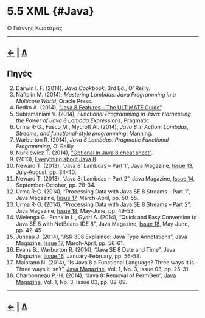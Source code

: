# 5.5 XML {#Java} 
© Γιάννης Κωστάρας

---
[<-](../5.4-JDBC/README.md) | [Δ](../../README.md)  
---



## Πηγές
2. Darwin I. F. (2014), _Java Cookbook_, 3rd Ed., O’ Reilly.
3. Naftalin M. (2014), _Mastering Lambdas: Java Programming in a Multicore World_, Oracle Press.
4. Redko A. (2014), [“Java 8 Features – The ULTIMATE Guide”](http://www.javacodegeeks.com/2014/05/java-8-features-tutorial.html).
5. Subramaniam V. (2014), _Functional Programming in Java: Harnessing the Power of Java 8 Lambda Expressions_, Pragmatic.
6. Urma R-G., Fusco M., Mycroft Al. (2014), _Java 8 in Action: Lambdas, Streams, and functional-style programming_, Manning.
7. Warburton R. (2014), _Java 8 Lambdas: Pragmatic Functional Programming_, O' Reilly.
8. Nurkiewicz T. (2014), [“Optional in Java 8 cheat sheet”](http://www.javacodegeeks.com/2013/08/optional-in-java-8-cheat-sheet.html?utm_content=buffer2a9ed&utm_medium=social&utm_source=facebook.com&utm_campaign=buffer). 
9. (2013), [Everything about Java 8](http://www.techempower.com/blog/2013/03/26/everything-about-java-8/).
10. Neward T. (2013), “Java 8: Lambdas – Part 1”, Java Magazine, [Issue 13](http://www.oraclejavamagazine-digital.com/javamagazine_open/20130708#pg35), July-August, pp. 34-40.
11. Neward T. (2013), “Java 8: Lambdas – Part 2”, Java Magazine, [Issue 14](http://www.oraclejavamagazine-digital.com/javamagazine_open/20130910#pg29), September-October, pp. 28-34.
12. Urma R-G. (2014), “Processing Data with Java SE 8 Streams – Part 1”, Java Magazine, [Issue 17](http://www.oraclejavamagazine-digital.com/javamagazine_open/20140304#pg51), March-April, pp. 50-55.
13. Urma R-G. (2014), “Processing Data with Java SE 8 Streams – Part 2”, Java Magazine, [Issue 18](http://www.oraclejavamagazine-digital.com/javamagazine_open/20140506#pg50), May-June, pp. 49-53.
14. Wielenga G., Franklin L., Gydri A. (2014), “Quick and Easy Conversion to Java SE 8 with NetBeans IDE 8”, Java Magazine, [Issue 18](http://www.oraclejavamagazine-digital.com/javamagazine_open/20140506#pg43), May-June, pp. 42-45.
15. Juneau J. (2014), “JSR 308 Explained: Java Type Annotations”, Java Magazine, [Issue 17](http://www.oraclejavamagazine-digital.com/javamagazine_open/20140304?pg=57#pg57), March-April, pp. 56-61.
16. Evans B., Warburton R. (2014), “Java SE 8 Date and Time”, Java Magazine, [Issue 16](http://www.oraclejavamagazine-digital.com/javamagazine_open/20140304?pg=57#pg57), January-February, pp. 56-58.
17. Maiorano N. (2014), “Is Java 8 a Functional Language? Three ways it is – Three ways it isn’t”, [Java Magazine](http://javamag.org/download/java-magazine-8/), Vol. 1, No. 3, Issue 03, pp. 25-31.
18. Charbonneau P.-H. (2014), “Java 8: Removal of PermGen”, [Java Magazine](http://javamag.org/download/java-magazine-8/), Vol. 1, No. 3, Issue 03, pp. 82-89.

---
[<-](../5.4-JDBC/README.md) | [Δ](../../README.md)  
---